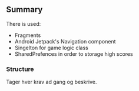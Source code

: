 ## Summary
There is used:
- Fragments
- Android Jetpack's Navigation component 
- Singelton for game logic class
- SharedPrefences in order to storage high scores

### Structure
Tager hver krav ad gang og beskrive. 
